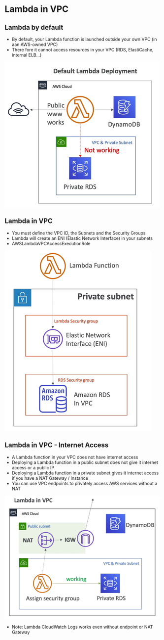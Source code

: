 # Lambda in VPC

## Lambda by default

- By default, your Lambda function is launched outside your own VPC (in aan AWS-owned VPC)
- There fore it cannot access resources in your VPC (RDS, ElastiCache, internal ELB...)

![](img/2022-05-12-08-49-25.png)

## Lambda in VPC

- You must define the VPC ID, the Subnets and the Security Groups
- Lambda will create an ENI (Elastic Network Interface) in your subnets
- AWSLambdaVPCAccessExecutionRole

![](img/2022-05-12-08-50-21.png)

## Lambda in VPC - Internet Access

- A Lambda function in your VPC does not have internet access
- Deploying a Lambda function in a public subnet does not give it internet access or a public IP
- Deploying a Lambda function in a private subnet gives it internet access if you have a NAT Gateway / Instance
- You can use VPC endpoints to privately access AWS services without a NAT

![](img/2022-05-12-08-51-59.png)

- Note: Lambda CloudWatch Logs works even without endpoint or NAT Gateway